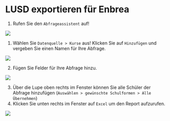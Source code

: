 # LUSD exportieren für Enbrea

1. Rufen Sie den `Abfrageassistent` auf!

![](/images/enbrea/lusd01.png) 

1. Wählen Sie `Datenquelle > Kurse` aus! Klicken Sie auf `Hinzufügen` und vergeben Sie einen Namen für Ihre Abfrage.

![](/images/enbrea/lusd02.png) 
 
2. Fügen Sie Felder für Ihre Abfrage hinzu.
 
![](/images/enbrea/lusd03.png) 

3. Über die Lupe oben rechts im Fenster können Sie alle Schüler der Abfrage hinzufügen (`Auswählen > gewünschte Schulformen > Alle Übernehmen`)
6. Klicken Sie unten rechts im Fenster auf `Excel` um den Report aufzurufen.
 
![](/images/enbrea/lusd04.png) 